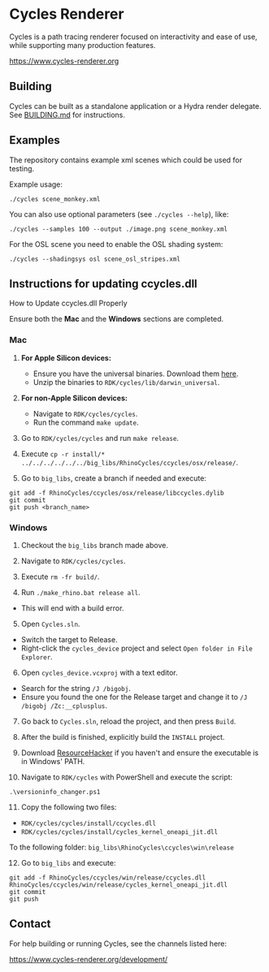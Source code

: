 Cycles Renderer
===============

Cycles is a path tracing renderer focused on interactivity and ease of use, while supporting many production features.

https://www.cycles-renderer.org

## Building

Cycles can be built as a standalone application or a Hydra render delegate. See [BUILDING.md](BUILDING.md) for instructions.

## Examples

The repository contains example xml scenes which could be used for testing.

Example usage:

    ./cycles scene_monkey.xml

You can also use optional parameters (see `./cycles --help`), like:

    ./cycles --samples 100 --output ./image.png scene_monkey.xml

For the OSL scene you need to enable the OSL shading system:

    ./cycles --shadingsys osl scene_osl_stripes.xml
	
## Instructions for updating ccycles.dll

How to Update ccycles.dll Properly

Ensure both the **Mac** and the **Windows** sections are completed.

### Mac

1. **For Apple Silicon devices:**
   - Ensure you have the universal binaries.
     Download them [here](https://drive.google.com/file/d/10UxUQBOm9kRH1y6GN1NXLdFU4dpu-dCq/view?usp=sharing).
   - Unzip the binaries to `RDK/cycles/lib/darwin_universal`.

2. **For non-Apple Silicon devices:**
   - Navigate to `RDK/cycles/cycles`.
   - Run the command `make update`.

3. Go to `RDK/cycles/cycles` and run `make release`.

4. Execute `cp -r install/* ../../../../../../big_libs/RhinoCycles/ccycles/osx/release/`.

5. Go to `big_libs`, create a branch if needed and execute:

 ```
git add -f RhinoCycles/ccycles/osx/release/libccycles.dylib
git commit
git push <branch_name>
 ```

### Windows

1. Checkout the `big_libs` branch made above.

2. Navigate to `RDK/cycles/cycles`.

3. Execute `rm -fr build/`.

4. Run `./make_rhino.bat release all`.
- This will end with a build error.

5. Open `Cycles.sln`.
- Switch the target to Release.
- Right-click the `cycles_device` project and select `Open folder in File Explorer`.

6. Open `cycles_device.vcxproj` with a text editor.
- Search for the string `/J /bigobj`.
- Ensure you found the one for the Release target and change it to `/J /bigobj /Zc:__cplusplus`.

7. Go back to `Cycles.sln`, reload the project, and then press `Build`.

8. After the build is finished, explicitly build the `INSTALL` project.

9. Download [ResourceHacker](http://www.angusj.com/resourcehacker/) if you haven't and ensure the executable is in Windows' PATH.

10. Navigate to `RDK/cycles` with PowerShell and execute the script:
 ```
 .\versioninfo_changer.ps1
 ```

11. Copy the following two files:
 - `RDK/cycles/cycles/install/ccycles.dll`
 - `RDK/cycles/cycles/install/cycles_kernel_oneapi_jit.dll`

 To the following folder: `big_libs\RhinoCycles\ccycles\win\release`

12. Go to `big_libs` and execute:
 ```
 git add -f RhinoCycles/ccycles/win/release/ccycles.dll RhinoCycles/ccycles/win/release/cycles_kernel_oneapi_jit.dll
 git commit
 git push
 ```

## Contact

For help building or running Cycles, see the channels listed here:

https://www.cycles-renderer.org/development/
